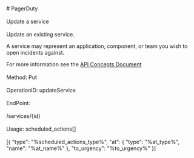 <br>#     PagerDuty</br>
<br>Update a service</br>
<br>Update an existing service.

A service may represent an application, component, or team you wish to open incidents against.

For more information see the [API Concepts Document](../../docs/CONCEPTS.md#services)
</br>
<br>Method: Put</br>
<br>OperationID: updateService</br>
<br>EndPoint:</br>
<br>/services/{id}</br>
<br>Usage: scheduled_actions[]</br>
<br>[{
  "type": "%scheduled_actions_type%",
  "at": {
    "type": "%at_type%",
    "name": "%at_name%"
  },
  "to_urgency": "%to_urgency%"
}]</br>
